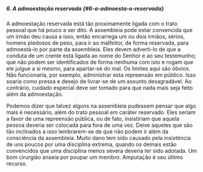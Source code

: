 ##### 6\. A admoestação reservada {#6-a-admoesta-o-reservada}

A admoestação reservada está tão proximamente ligada com o trato pessoal que há pouco a ser dito. A assembleia pode estar convencida que um irmão deu causa a isso, então encarrega um ou dois irmãos, sérios, homens piedosos de peso, para ir ao malfeitor, de forma reservada, para admoestá-lo por parte da assembleia. Eles devem adverti-lo de que a conduta de um crente está ligada ao nome do Senhor e ao seu testemunho; que não podem ser identificados de forma nenhuma com isto e rogam que ele julgue a si mesmo, para apartar-se do mal. Os limites aqui são óbvios. Não funcionaria, por exemplo, administrar esta repreensão em público. Isso soaria como pressa e desejo de livrar-se de um assunto desagradável. Ao contrário, cuidado especial deve ser tomado para que nada mais seja feito além da admoestação.

Podemos dizer que talvez alguns na assembleia pudessem pensar que algo mais é necessário, além do trato pessoal em caráter reservado. Eles seriam a favor de uma repreensão pública, ou de fato, insistiriam que aquela pessoa deveria ser colocada para fora de uma vez. Deixe aqueles que são tão inclinados a isso lembrarem-se de que não podem ir além da consciência da assembleia. Muito dano tem sido causado pela insistência de uns poucos por uma disciplina extrema, quando os demais estão convencidos que uma disciplina menos severa deveria ter sido adotada. Um bom cirurgião anseia por poupar um membro. Amputação é seu último recurso.